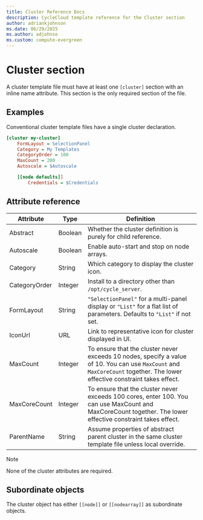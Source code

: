 ```yaml
---
title: Cluster Reference Docs
description: CycleCloud template reference for the Cluster section
author: adriankjohnson
ms.date: 06/29/2025
ms.author: adjohnso
ms.custom: compute-evergreen
---
```


# Cluster section

A cluster template file must have at least one `[cluster]` section with an inline name attribute. This section is the only required section of the file.

## Examples

Conventional cluster template files have a single cluster declaration.

``` ini
[cluster my-cluster]
    FormLayout = SelectionPanel
    Category = My Templates
    CategoryOrder = 100
    MaxCount = 200
    Autoscale = $Autoscale

    [[node defaults]]
        Credentials = $Credentials
```

## Attribute reference

Attribute | Type | Definition
------ | ----- | ----------
Abstract | Boolean | Whether the cluster definition is purely for child reference.
Autoscale | Boolean | Enable auto-start and stop on node arrays.
Category | String | Which category to display the cluster icon.
CategoryOrder | Integer | Install to a directory other than `/opt/cycle_server`.
FormLayout | String | `"SelectionPanel"` for a multi-panel display or `"List"` for a flat list of parameters. Defaults to `"List"` if not set.
IconUrl | URL | Link to representative icon for cluster displayed in UI.
MaxCount | Integer | To ensure that the cluster never exceeds 10 nodes, specify a value of 10. You can use `MaxCount` and `MaxCoreCount` together. The lower effective constraint takes effect.
MaxCoreCount | Integer | To ensure that the cluster never exceeds 100 cores, enter 100. You can use MaxCount and MaxCoreCount together. The lower effective constraint takes effect.
ParentName | String | Assume properties of abstract parent cluster in the same cluster template file unless local override.

> [!NOTE]
> None of the cluster attributes are required.

## Subordinate objects

The cluster object has either `[[node]]` or `[[nodearray]]` as subordinate objects.
